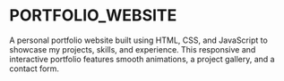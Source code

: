 # PORTFOLIO_WEBSITE
A personal portfolio website built using HTML, CSS, and JavaScript to showcase my projects, skills, and experience. This responsive and interactive portfolio features smooth animations, a project gallery, and a contact form.
